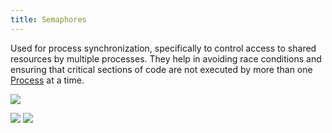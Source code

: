 ```yaml
---
title: Semaphores
---
```


Used for process synchronization, specifically to control access to shared resources by multiple processes. They help in avoiding race conditions and ensuring that critical sections of code are not executed by more than one [Process](/computer-architecture-network-technology-and-operating-systems/operating-systems/process) at a time.

![](../attachments/cleanshot-2025-02-21-at-1613192x.png)

![](../attachments/cleanshot-2025-02-21-at-1613352x.png)
![](../attachments/cleanshot-2025-02-21-at-1613442x.png)
